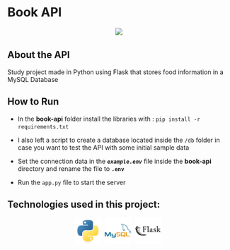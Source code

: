 # Book API

<div id="header" align="center">

  <img src="https://media2.giphy.com/media/v1.Y2lkPTc5MGI3NjExazgwbzN4Z2E2djZvZTNzOWVkcnB5dDVxa2ZmNnJoYXdxYTgzemthciZlcD12MV9pbnRlcm5hbF9naWZfYnlfaWQmY3Q9Zw/3o85xBwvWcj1Z11Gda/giphy.gif" width="100"/>
</div>


## About the API

Study project made in Python using Flask that stores food information in a MySQL Database

## How to Run

- In the **book-api** folder install the libraries with : ```pip install -r requirements.txt```

- I also left a script to create a database located inside the ```/db``` folder in case you want to test the API with some initial sample data

- Set the connection data in the ***```example.env```*** file inside the **book-api** directory and rename the file to **```.env```**

- Run the ```app.py``` file to start the server


## Technologies used in this project:

<div align="center">
<img src="https://github.com/devicons/devicon/blob/master/icons/python/python-original.svg" title="Python" alt="Python" width="60" height="60"/>&nbsp;
<img src="https://github.com/devicons/devicon/blob/master/icons/mysql/mysql-original-wordmark.svg" title="MySQL" alt="MySQL" width="60" height="60"/>&nbsp;
<img src="https://github.com/devicons/devicon/blob/master/icons/flask/flask-original-wordmark.svg" title="Flask" alt="Flask" width="60" height="60"/>&nbsp;
</div>
